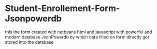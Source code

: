 # Student-Enrollement-Form-Jsonpowerdb
this the form created with netbeans html and javascript with powerful and modern database JsonPowerdb by which data filled on form directly got  stored into the database
